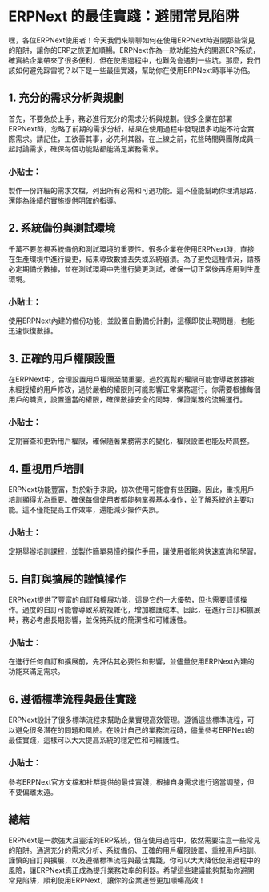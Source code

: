 # ERPNext 的最佳實踐：避開常見陷阱

嘿，各位ERPNext使用者！今天我們來聊聊如何在使用ERPNext時避開那些常見的陷阱，讓你的ERP之旅更加順暢。ERPNext作為一款功能強大的開源ERP系統，確實給企業帶來了很多便利，但在使用過程中，也難免會遇到一些坑。那麼，我們該如何避免踩雷呢？以下是一些最佳實踐，幫助你在使用ERPNext時事半功倍。

## 1. 充分的需求分析與規劃

首先，不要急於上手，務必進行充分的需求分析與規劃。很多企業在部署ERPNext時，忽略了前期的需求分析，結果在使用過程中發現很多功能不符合實際需求。請記住，工欲善其事，必先利其器。在上線之前，花些時間與團隊成員一起討論需求，確保每個功能點都能滿足業務需求。

### **小貼士：**
製作一份詳細的需求文檔，列出所有必需和可選功能。這不僅能幫助你理清思路，還能為後續的實施提供明確的指導。

## 2. 系統備份與測試環境

千萬不要忽視系統備份和測試環境的重要性。很多企業在使用ERPNext時，直接在生產環境中進行變更，結果導致數據丟失或系統崩潰。為了避免這種情況，請務必定期備份數據，並在測試環境中先進行變更測試，確保一切正常後再應用到生產環境。

### **小貼士：**
使用ERPNext內建的備份功能，並設置自動備份計劃，這樣即使出現問題，也能迅速恢復數據。

## 3. 正確的用戶權限設置

在ERPNext中，合理設置用戶權限至關重要。過於寬鬆的權限可能會導致數據被未經授權的用戶修改，過於嚴格的權限則可能影響正常業務運行。你需要根據每個用戶的職責，設置適當的權限，確保數據安全的同時，保證業務的流暢運行。

### **小貼士：**
定期審查和更新用戶權限，確保隨著業務需求的變化，權限設置也能及時調整。

## 4. 重視用戶培訓

ERPNext功能豐富，對於新手來說，初次使用可能會有些困難。因此，重視用戶培訓顯得尤為重要。確保每個使用者都能夠掌握基本操作，並了解系統的主要功能。這不僅能提高工作效率，還能減少操作失誤。

### **小貼士：**
定期舉辦培訓課程，並製作簡單易懂的操作手冊，讓使用者能夠快速查詢和學習。

## 5. 自訂與擴展的謹慎操作

ERPNext提供了豐富的自訂和擴展功能，這是它的一大優勢，但也需要謹慎操作。過度的自訂可能會導致系統複雜化，增加維護成本。因此，在進行自訂和擴展時，務必考慮長期影響，並保持系統的簡潔性和可維護性。

### **小貼士：**
在進行任何自訂和擴展前，先評估其必要性和影響，並儘量使用ERPNext內建的功能來滿足需求。

## 6. 遵循標準流程與最佳實踐

ERPNext設計了很多標準流程來幫助企業實現高效管理。遵循這些標準流程，可以避免很多潛在的問題和風險。在設計自己的業務流程時，儘量參考ERPNext的最佳實踐，這樣可以大大提高系統的穩定性和可維護性。

### **小貼士：**
參考ERPNext官方文檔和社群提供的最佳實踐，根據自身需求進行適當調整，但不要偏離太遠。

## 總結

ERPNext是一款強大且靈活的ERP系統，但在使用過程中，依然需要注意一些常見的陷阱。通過充分的需求分析、系統備份、正確的用戶權限設置、重視用戶培訓、謹慎的自訂與擴展，以及遵循標準流程與最佳實踐，你可以大大降低使用過程中的風險，讓ERPNext真正成為提升業務效率的利器。希望這些建議能夠幫助你避開常見陷阱，順利使用ERPNext，讓你的企業運營更加順暢高效！

